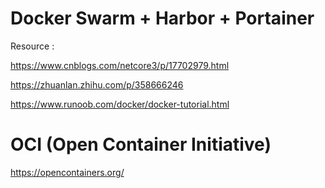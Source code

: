 
# Docker Swarm + Harbor + Portainer
Resource :

https://www.cnblogs.com/netcore3/p/17702979.html

https://zhuanlan.zhihu.com/p/358666246

https://www.runoob.com/docker/docker-tutorial.html

# OCI (Open Container Initiative)
https://opencontainers.org/

